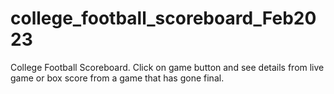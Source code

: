 # college_football_scoreboard_Feb2023
College Football Scoreboard. Click on game button and see details from live game or box score from a game that has gone final. 
